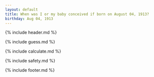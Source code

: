 ```yaml
---
layout: default
title: When was I or my baby conceived if born on August 04, 1913?
birthday: Aug 04, 1913
---
```


{% include header.md %}

{% include guess.md %}

{% include calculate.md %}

{% include safety.md %}

{% include footer.md %}



